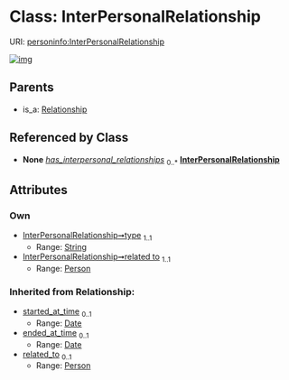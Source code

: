
# Class: InterPersonalRelationship



URI: [personinfo:InterPersonalRelationship](https://w3id.org/linkml/examples/personinfo/InterPersonalRelationship)


[![img](https://yuml.me/diagram/nofunky;dir:TB/class/[Relationship],[Person],[Person]<related%20to%201..1-%20[InterPersonalRelationship&#124;type:string;started_at_time(i):date%20%3F;ended_at_time(i):date%20%3F],[Person]++-%20has_interpersonal_relationships%200..*>[InterPersonalRelationship],[Relationship]^-[InterPersonalRelationship])](https://yuml.me/diagram/nofunky;dir:TB/class/[Relationship],[Person],[Person]<related%20to%201..1-%20[InterPersonalRelationship&#124;type:string;started_at_time(i):date%20%3F;ended_at_time(i):date%20%3F],[Person]++-%20has_interpersonal_relationships%200..*>[InterPersonalRelationship],[Relationship]^-[InterPersonalRelationship])

## Parents

 *  is_a: [Relationship](Relationship.md)

## Referenced by Class

 *  **None** *[has_interpersonal_relationships](has_interpersonal_relationships.md)*  <sub>0..\*</sub>  **[InterPersonalRelationship](InterPersonalRelationship.md)**

## Attributes


### Own

 * [InterPersonalRelationship➞type](InterPersonalRelationship_type.md)  <sub>1..1</sub>
     * Range: [String](types/String.md)
 * [InterPersonalRelationship➞related to](InterPersonalRelationship_related_to.md)  <sub>1..1</sub>
     * Range: [Person](Person.md)

### Inherited from Relationship:

 * [started_at_time](started_at_time.md)  <sub>0..1</sub>
     * Range: [Date](types/Date.md)
 * [ended_at_time](ended_at_time.md)  <sub>0..1</sub>
     * Range: [Date](types/Date.md)
 * [related_to](related_to.md)  <sub>0..1</sub>
     * Range: [Person](Person.md)
